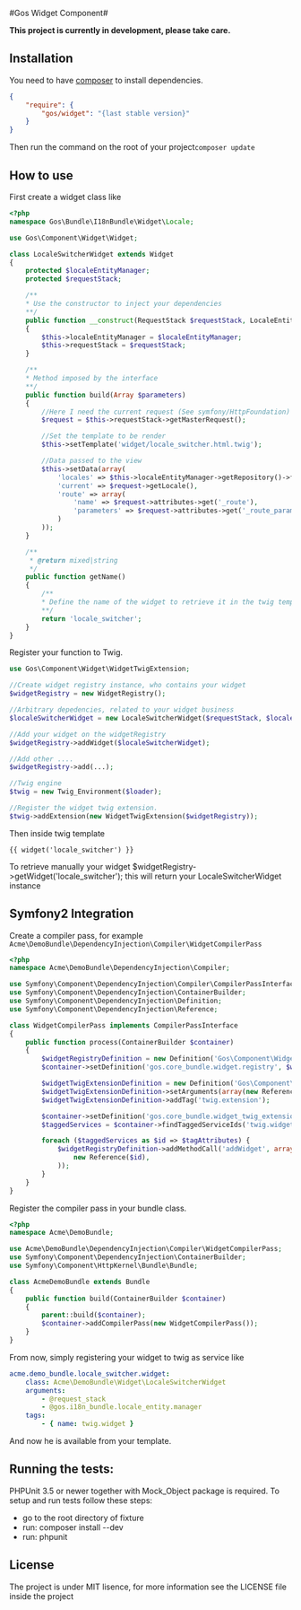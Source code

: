 #Gos Widget Component#

**This project is currently in  development, please take care.**

Installation
-------------

You need to have [composer](https://getcomposer.org/) to install dependencies.

```json
{
    "require": {
        "gos/widget": "{last stable version}"
    }
}
```

Then run the command on the root of your project`composer update`

How to use
------------

First create a widget class like

```php
<?php
namespace Gos\Bundle\I18nBundle\Widget\Locale;

use Gos\Component\Widget\Widget;

class LocaleSwitcherWidget extends Widget
{
    protected $localeEntityManager;
    protected $requestStack;

	/**
    * Use the constructor to inject your dependencies
    **/
    public function __construct(RequestStack $requestStack, LocaleEntityManager $localeEntityManager)
    {
        $this->localeEntityManager = $localeEntityManager;
        $this->requestStack = $requestStack;
    }

    /**
    * Method imposed by the interface
    **/
    public function build(Array $parameters)
    {
    	//Here I need the current request (See symfony/HttpFoundation)
        $request = $this->requestStack->getMasterRequest();

        //Set the template to be render
        $this->setTemplate('widget/locale_switcher.html.twig');

		//Data passed to the view
        $this->setData(array(
            'locales' => $this->localeEntityManager->getRepository()->findAllActive(),
            'current' => $request->getLocale(),
            'route' => array(
                'name' => $request->attributes->get('_route'),
                'parameters' => $request->attributes->get('_route_params')
            )
        ));
    }

    /**
     * @return mixed|string
     */
    public function getName()
    {
        /**
        * Define the name of the widget to retrieve it in the twig template
        **/
        return 'locale_switcher';
    }
}
```

Register your function to Twig.

```php
use Gos\Component\Widget\WidgetTwigExtension;

//Create widget registry instance, who contains your widget
$widgetRegistry = new WidgetRegistry();

//Arbitrary depedencies, related to your widget business
$localeSwitcherWidget = new LocaleSwitcherWidget($requestStack, $localeEntityManager);

//Add your widget on the widgetRegistry
$widgetRegistry->addWidget($localeSwitcherWidget);

//Add other ....
$widgetRegistry->add(...);

//Twig engine
$twig = new Twig_Environment($loader);

//Register the widget twig extension.
$twig->addExtension(new WidgetTwigExtension($widgetRegistry));
```

Then inside twig template

```twig
{{ widget('locale_switcher') }}
```

To retrieve manually your widget $widgetRegistry->getWidget('locale_switcher'); this will return your LocaleSwitcherWidget instance

Symfony2 Integration
---------------------

Create a compiler pass, for example `Acme\DemoBundle\DependencyInjection\Compiler\WidgetCompilerPass`
```php
<?php
namespace Acme\DemoBundle\DependencyInjection\Compiler;

use Symfony\Component\DependencyInjection\Compiler\CompilerPassInterface;
use Symfony\Component\DependencyInjection\ContainerBuilder;
use Symfony\Component\DependencyInjection\Definition;
use Symfony\Component\DependencyInjection\Reference;

class WidgetCompilerPass implements CompilerPassInterface
{
    public function process(ContainerBuilder $container)
    {
        $widgetRegistryDefinition = new Definition('Gos\Component\Widget\WidgetRegistry');
        $container->setDefinition('gos.core_bundle.widget.registry', $widgetRegistryDefinition);

        $widgetTwigExtensionDefinition = new Definition('Gos\Component\Widget\WidgetTwigExtension');
        $widgetTwigExtensionDefinition->setArguments(array(new Reference('gos.core_bundle.widget.registry')));
        $widgetTwigExtensionDefinition->addTag('twig.extension');

        $container->setDefinition('gos.core_bundle.widget_twig_extension', $widgetTwigExtensionDefinition);
        $taggedServices = $container->findTaggedServiceIds('twig.widget');

        foreach ($taggedServices as $id => $tagAttributes) {
            $widgetRegistryDefinition->addMethodCall('addWidget', array(
                new Reference($id),
            ));
        }
    }
}
```

Register the compiler pass in your bundle class.

```php
<?php
namespace Acme\DemoBundle;

use Acme\DemoBundle\DependencyInjection\Compiler\WidgetCompilerPass;
use Symfony\Component\DependencyInjection\ContainerBuilder;
use Symfony\Component\HttpKernel\Bundle\Bundle;

class AcmeDemoBundle extends Bundle
{
    public function build(ContainerBuilder $container)
    {
        parent::build($container);
        $container->addCompilerPass(new WidgetCompilerPass());
    }
}

```

From now, simply registering your widget to twig as service like

```yaml
acme.demo_bundle.locale_switcher.widget:
    class: Acme\DemoBundle\Widget\LocaleSwitcherWidget
    arguments:
        - @request_stack
        - @gos.i18n_bundle.locale_entity.manager
    tags:
        - { name: twig.widget }
```

And now he is available from your template.


Running the tests:
------------------

PHPUnit 3.5 or newer together with Mock_Object package is required. To setup and run tests follow these steps:

* go to the root directory of fixture
* run: composer install --dev
* run: phpunit

License
---------

The project is under MIT lisence, for more information see the LICENSE file inside the project